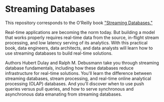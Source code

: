 # Streaming Databases

This repository corresponds to the O'Reilly book ["Streaming Databases."](https://learning.oreilly.com/library/view/streaming-databases/9781098154820/)

Real-time applications are becoming the norm today. But building a model that works properly requires real-time data from the source, in-flight stream processing, and low latency serving of its analytics. With this practical book, data engineers, data architects, and data analysts will learn how to use streaming databases to build real-time solutions.

Authors Hubert Dulay and Ralph M. Debusmann take you through streaming database fundamentals, including how these databases reduce infrastructure for real-time solutions. You'll learn the difference between streaming databases, stream processing, and real-time online analytical processing (OLAP) databases. And you'll discover when to use push queries versus pull queries, and how to serve synchronous and asynchronous data emanating from streaming databases.

